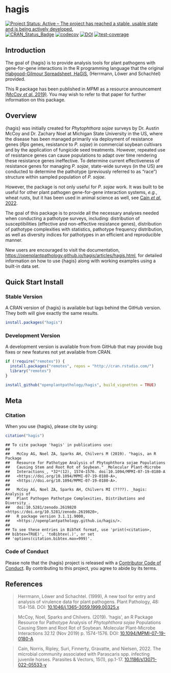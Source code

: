 hagis
================

<!-- badges: start -->

[![Project Status: Active – The project has reached a stable, usable
state and is being actively
developed.](https://www.repostatus.org/badges/latest/active.svg)](https://www.repostatus.org/#active)
[![CRAN_Status_Badge](https://www.r-pkg.org/badges/version/hagis)](https://cran.r-project.org/package=hagis)
[![codecov](https://codecov.io/gh/openplantpathology/hagis/graph/badge.svg?token=aPbqxd41NO)](https://codecov.io/gh/openplantpathology/hagis)
[![DOI](https://zenodo.org/badge/164751172.svg)](https://zenodo.org/badge/latestdoi/164751172)
[![test-coverage](https://github.com/openplantpathology/hagis/actions/workflows/test-coverage.yaml/badge.svg)](https://github.com/openplantpathology/hagis/actions/workflows/test-coverage.yaml)

<!-- badges: end -->

## Introduction

The goal of {hagis} is to provide analysis tools for plant pathogens
with gene-for-gene interactions in the R programming language that the
original [Habgood-Gilmour Spreadsheet,
HaGiS](https://doi.org/10.1046/j.1365-3059.1999.00325.x), (Herrmann,
Löwer and Schachtel) provided.

This R package has been published in *MPMI* as a resource announcement
[(McCoy *et al.* 2019)](https://doi.org/10.1094/MPMI-07-19-0180-A). You
may wish to refer to that paper for further information on this package.

## Overview

{hagis} was initially created for *Phytophthora sojae* surveys by
Dr. Austin McCoy and Dr. Zachary Noel at Michigan State University in
the US, where the disease has been managed primarily via deployment of
resistance genes (*Rps* genes, resistance to *P. sojae*) in commercial
soybean cultivars and by the application of fungicide seed treatments.
However, repeated use of resistance genes can cause populations to adapt
over time rendering these resistance genes ineffective. To determine
current effectiveness of resistance genes for managing *P. sojae*,
state-wide surveys (in the US) are conducted to determine the pathotype
(previously referred to as “race”) structure within sampled population
of *P. sojae*.

However, the package is not only useful for *P. sojae* work. It was
built to be useful for other plant pathogen gene-for-gene interaction
systems, *e.g.*, wheat rusts, but it has been used in animal science as
well, see [Cain *et al.*
2022](https://doi.org/10.1186/s13071-022-05533-y).

The goal of this package is to provide all the necessary analyses needed
when conducting a pathotype surveys, including: distribution of
susceptibilities (effective and non-effective resistance genes),
distribution of pathotype complexities with statistics, pathotype
frequency distribution, as well as diversity indices for pathotypes in
an efficient and reproducible manner.

New users are encouraged to visit the documentation,
<https://openplantpathology.github.io/hagis/articles/hagis.html>, for
detailed information on how to use {hagis} along with working examples
using a built-in data set.

## Quick Start Install

### Stable Version

A CRAN version of {hagis} is available but lags behind the GitHub
version. They both will give exactly the same results.

``` r
install.packages("hagis")
```

### Development Version

A development version is available from from GitHub that may provide bug
fixes or new features not yet available from CRAN.

``` r
if (!require("remotes")) {
  install.packages("remotes", repos = "http://cran.rstudio.com/")
  library("remotes")
}

install_github("openplantpathology/hagis", build_vignettes = TRUE)
```

## Meta

### Citation

When you use {hagis}, please cite by using:

``` r
citation("hagis")
```

    ## To cite package 'hagis' in publications use:
    ## 
    ##   McCoy AG, Noel ZA, Sparks AH, Chilvers M (2019). "hagis, an R Package
    ##   Resource for Pathotype Analysis of Phytophthora sojae Populations
    ##   Causing Stem and Root Rot of Soybean." _Molecular Plant-Microbe
    ##   Interactions_, *32*(12), 1574–1576. doi:10.1094/MPMI-07-19-0180-A
    ##   <https://doi.org/10.1094/MPMI-07-19-0180-A>,
    ##   <https://doi.org/10.1094/MPMI-07-19-0180-A>.
    ## 
    ##   McCoy AG, Noel ZA, Sparks AH, Chilvers MI (????). _hagis: Analysis of
    ##   Plant Pathogen Pathotype Complexities, Distributions and Diversity_.
    ##   doi:10.5281/zenodo.2619820 <https://doi.org/10.5281/zenodo.2619820>,
    ##   R package version 3.1.11.9000,
    ##   <https://openplantpathology.github.io/hagis/>.
    ## 
    ## To see these entries in BibTeX format, use 'print(<citation>,
    ## bibtex=TRUE)', 'toBibtex(.)', or set
    ## 'options(citation.bibtex.max=999)'.

### Code of Conduct

Please note that the {hagis} project is released with a [Contributor
Code of
Conduct](https://contributor-covenant.org/version/2/0/CODE_OF_CONDUCT.html).
By contributing to this project, you agree to abide by its terms.

## References

> Herrmann, Löwer and Schachtel. (1999), A new tool for entry and
> analysis of virulence data for plant pathogens. Plant Pathology, 48:
> 154-158. DOI:
> [10.1046/j.1365-3059.1999.00325.x](https://doi.org/10.1046/j.1365-3059.1999.00325.x)

> McCoy, Noel, Sparks and Chilvers. (2019). ‘hagis’, an R Package
> Resource for Pathotype Analysis of *Phytophthora sojae* Populations
> Causing Stem and Root Rot of Soybean. Molecular Plant-Microbe
> Interactions 32.12 (Nov 2019) p. 1574-1576. DOI:
> [10.1094/MPMI-07-19-0180-A](https://doi.org/10.1094/MPMI-07-19-0180-A)

> Cain, Norris, Ripley, Suri, Finnerty, Gravatte, and Nielsen, 2022. The
> microbial community associated with Parascaris spp. infecting juvenile
> horses. Parasites & Vectors, 15(1), pp.1-17.
> [10.1186/s13071-022-05533-y](https://doi.org/10.1186/s13071-022-05533-y)
